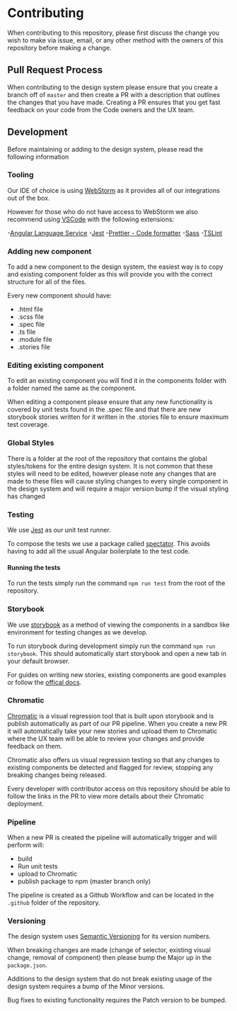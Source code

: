 # Contributing

When contributing to this repository, please first discuss the change you wish to make via issue, email, or any other method with the owners of this
repository before making a change.

## Pull Request Process

When contributing to the design system please ensure that you create a branch off of `master` and then create a PR with a description that outlines the changes that you have made. Creating a PR ensures that you get fast feedback on your code from the Code owners and the UX team.

## Development

Before maintaining or adding to the design system, please read the following information

### Tooling

Our IDE of choice is using [WebStorm](https://www.jetbrains.com/webstorm/) as it provides all of our integrations out of the box.

However for those who do not have access to WebStorm we also recommend using [VSCode](https://code.visualstudio.com/) with the following extensions:

-[Angular Language Service](https://marketplace.visualstudio.com/items?itemName=Angular.ng-template) -[Jest](https://marketplace.visualstudio.com/items?itemName=Orta.vscode-jest) -[Prettier - Code formatter](https://marketplace.visualstudio.com/items?itemName=esbenp.prettier-vscode) -[Sass](https://marketplace.visualstudio.com/items?itemName=Syler.sass-indented) -[TSLint](https://marketplace.visualstudio.com/items?itemName=ms-vscode.vscode-typescript-tslint-plugin)

### Adding new component

To add a new component to the design system, the easiest way is to copy and existing component folder as this will provide you with the correct structure for all of the files.

Every new component should have:

- .html file
- .scss file
- .spec file
- .ts file
- .module file
- .stories file

### Editing existing component

To edit an existing component you will find it in the components folder with a folder named the same as the component.

When editing a component please ensure that any new functionality is covered by unit tests found in the .spec file and that there are new storybook stories written for it written in the .stories file to ensure maximum test coverage.

### Global Styles

There is a folder at the root of the repository that contains the global styles/tokens for the entire design system. It is not common that these styles will need to be edited, however please note any changes that are made to these files will cause styling changes to every single component in the design system and will require a major version bump if the visual styling has changed

### Testing

We use [Jest](https://jestjs.io/docs/en/getting-started.html) as our unit test runner.

To compose the tests we use a package called [spectator](https://github.com/ngneat/spectator). This avoids having to add all the usual Angular boilerplate to the test code.

#### Running the tests

To run the tests simply run the command `npm run test` from the root of the repository.

### Storybook

We use [storybook](https://storybook.js.org/) as a method of viewing the components in a sandbox like environment for testing changes as we develop.

To run storybook during development simply run the command `npm run storybook`. This should automatically start storybook and open a new tab in your default browser.

For guides on writing new stories, existing components are good examples or follow the [offical docs](https://storybook.js.org/docs/react/writing-stories/introduction).

### Chromatic

[Chromatic](https://www.chromatic.com/) is a visual regression tool that is built upon storybook and is publish automatically as part of our PR pipeline. When you create a new PR it will automatically take your new stories and upload them to Chromatic where the UX team will be able to review your changes and provide feedback on them.

Chromatic also offers us visual regression testing so that any changes to existing components be detected and flagged for review, stopping any breaking changes being released.

Every developer with contributor access on this repository should be able to follow the links in the PR to view more details about their Chromatic deployment.

### Pipeline

When a new PR is created the pipeline will automatically trigger and will perform will:

- build
- Run unit tests
- upload to Chromatic
- publish package to npm (master branch only)

The pipeline is created as a Github Workflow and can be located in the `.github` folder of the repository.

### Versioning

The design system uses [Semantic Versioning](https://semver.org/) for its version numbers.

When breaking changes are made (change of selector, existing visual change, removal of component) then please bump the Major up in the `package.json`.

Additions to the design system that do not break existing usage of the design system requires a bump of the Minor versions.

Bug fixes to existing functionality requires the Patch version to be bumped.
